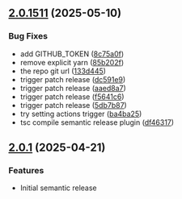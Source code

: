 ## [2.0.1511](https://github.com/eco/er-test/compare/vv2.0.1510...v2.0.1511) (2025-05-10)


### Bug Fixes

* add GITHUB_TOKEN ([8c75a0f](https://github.com/eco/er-test/commit/8c75a0f3283c0cede949bfe54b7931c90507ef87))
* remove explicit yarn ([85b202f](https://github.com/eco/er-test/commit/85b202f98fc8bf330ebf469eb0b178a2c573f1e3))
* the repo git url ([133d445](https://github.com/eco/er-test/commit/133d445f3a80d82c24a79517831619d13d42c748))
* trigger patch release ([dc591e9](https://github.com/eco/er-test/commit/dc591e90b20ab928cd332552a3ee27e72efda05c))
* trigger patch release ([aaed8a7](https://github.com/eco/er-test/commit/aaed8a71ccca9a6cf37eaa6c19840521c8a3a001))
* trigger patch release ([f5641c6](https://github.com/eco/er-test/commit/f5641c6ecf53d422606e5471e03e4d60d1cd9cd6))
* trigger patch release ([5db7b87](https://github.com/eco/er-test/commit/5db7b870ad85b71ae31776c5a89c762a46f369dd))
* try setting actions trigger ([ba4ba25](https://github.com/eco/er-test/commit/ba4ba25b4d77f1878be4f71cca59deef3388efac))
* tsc compile semantic release plugin ([df46317](https://github.com/eco/er-test/commit/df4631784dbb120dc30ac30ac036db19fa8df9a3))

## [2.0.1](https://github.com/eco/eco-routes-stoyan/compare/v1.1.1...v1.1.2) (2025-04-21)

### Features

- Initial semantic release
